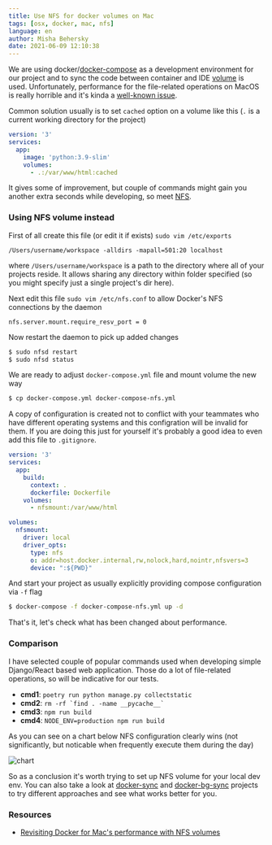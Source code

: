 ```yaml
---
title: Use NFS for docker volumes on Mac
tags: [osx, docker, mac, nfs]
language: en
author: Misha Behersky
date: 2021-06-09 12:10:38
---
```



We are using docker/[docker-compose](https://docs.docker.com/compose/) as a development environment for our project and to sync the code between container and IDE [volume]() is used. Unfortunately, performance for the file-related operations on MacOS is really horrible and it's kinda a [well-known issue](https://github.com/docker/for-mac/issues/1592).

Common solution usually is to set `cached` option on a volume like this (`.` is a current working directory for the project)

```yaml
version: '3'
services:
  app:
    image: 'python:3.9-slim'
    volumes:
      - .:/var/www/html:cached
```

It gives some of improvement, but couple of commands might gain you another extra seconds while developing, so meet [NFS](https://en.wikipedia.org/wiki/Network_File_System).
### Using NFS volume instead

First of all create this file (or edit it if exists) `sudo vim /etc/exports`

```
/Users/username/workspace -alldirs -mapall=501:20 localhost
```

where `/Users/username/workspace` is a path to the directory where all of your projects reside. It allows sharing any directory within folder specified (so you might specify just a single project's dir here).

Next edit this file `sudo vim /etc/nfs.conf` to allow Docker's NFS connections by the daemon

```
nfs.server.mount.require_resv_port = 0
```

Now restart the daemon to pick up added changes

```bash
$ sudo nfsd restart
$ sudo nfsd status
```

We are ready to adjust `docker-compose.yml` file and mount volume the new way

```bash
$ cp docker-compose.yml docker-compose-nfs.yml
```

A copy of configuration is created not to conflict with your teammates who have different operating systems and this configration will be invalid for them. If you are doing this just for yourself it's probably a good idea to even add this file to `.gitignore`.

```yaml
version: '3'
services:
  app:
    build:
      context: .
      dockerfile: Dockerfile
    volumes:
      - nfsmount:/var/www/html

volumes:
  nfsmount:
    driver: local
    driver_opts:
      type: nfs
      o: addr=host.docker.internal,rw,nolock,hard,nointr,nfsvers=3
      device: ":${PWD}"
```

And start your project as usually explicitly providing compose configuration via `-f` flag

```bash
$ docker-compose -f docker-compose-nfs.yml up -d
```

That's it, let's check what has been changed about performance.

### Comparison

I have selected couple of popular commands used when developing simple Django/React based web application. Those do a lot of file-related operations, so will be indicative for our tests.

* **cmd1**: `poetry run python manage.py collectstatic`
* **cmd2**: ``rm -rf `find . -name __pycache__` ``
* **cmd3**: `npm run build`
* **cmd4**: `NODE_ENV=production npm run build`

As you can see on a chart below NFS configuration clearly wins (not significantly, but noticable when frequently execute them during the day)

![chart](/images/nfsvscachecomparison.png)

So as a conclusion it's worth trying to set up NFS volume for your local dev env. You can also take a look at [docker-sync](https://docker-sync.readthedocs.io/en/latest/getting-started/installation.html#installation-osx) and [docker-bg-sync](https://github.com/cweagans/docker-bg-sync) projects to try different approaches and see what works better for you.

### Resources
* [Revisiting Docker for Mac's performance with NFS volumes](https://www.jeffgeerling.com/blog/2020/revisiting-docker-macs-performance-nfs-volumes)
